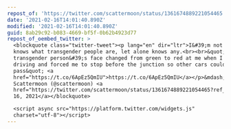 ```yaml
---
repost_of: 'https://twitter.com/scattermoon/status/1361674889221054465'
date: '2021-02-16T14:01:40.890Z'
modified: '2021-02-16T14:01:40.890Z'
guid: 8ab29c92-b083-4669-bf5f-0b62b4923d77
repost_of_oembed_twitter: >
  <blockquote class="twitter-tweet"><p lang="en" dir="ltr">I&#39;m not sure she
  knows what transgender people are, let alone knows any.<br><br>&quot;A
  transgender person&#39;s face changed from green to red at me when I was
  driving and forced me to stop before the junction so other cars could
  pass&quot; <a
  href="https://t.co/6ApEz5QmIU">https://t.co/6ApEz5QmIU</a></p>&mdash; Elaine
  Scattermoon (@scattermoon) <a
  href="https://twitter.com/scattermoon/status/1361674889221054465?ref_src=twsrc%5Etfw">February
  16, 2021</a></blockquote>

  <script async src="https://platform.twitter.com/widgets.js"
  charset="utf-8"></script>
---
```

 

